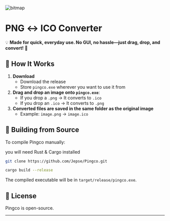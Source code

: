 ![bitmap](https://github.com/user-attachments/assets/a7f3deaa-84cc-40b1-a84a-e18e53c7a294)

# PNG ↔ ICO Converter
💡 **Made for quick, everyday use. No GUI, no hassle—just drag, drop, and convert!** 🚀

## 🚀 How It Works
1. **Download**
   - Download the release
   - Store `pingco.exe` wherever you want to use it from 
2. **Drag and drop an image onto `pingco.exe`**:
   - If you drop a `.png` → It converts to `.ico`
   - If you drop an `.ico` → It converts to `.png`
3. **Converted files are saved in the same folder as the original image**
   - Example: `image.png` → `image.ico`

## 🔧 Building from Source

To compile Pingco manually:

you will need Rust & Cargo installed

```sh
git clone https://github.com/Jepse/Pingco.git

cargo build --release
```
The compiled executable will be in `target/release/pingco.exe`.

## 📜 License
Pingco is open-source.

---



